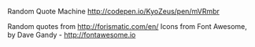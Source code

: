 Random Quote Machine
http://codepen.io/KyoZeus/pen/mVRmbr

Random quotes from http://forismatic.com/en/
Icons from Font Awesome, by Dave Gandy - http://fontawesome.io
